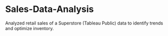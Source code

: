 # Sales-Data-Analysis
Analyzed retail sales of a Superstore (Tableau Public) data to identify trends and optimize inventory.
